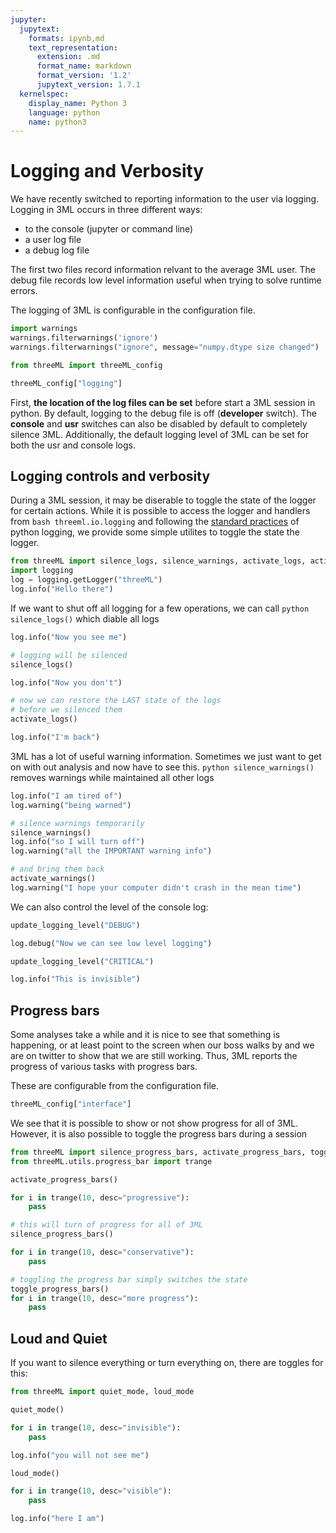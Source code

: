 ```yaml
---
jupyter:
  jupytext:
    formats: ipynb,md
    text_representation:
      extension: .md
      format_name: markdown
      format_version: '1.2'
      jupytext_version: 1.7.1
  kernelspec:
    display_name: Python 3
    language: python
    name: python3
---
```


<!-- #region -->
# Logging and Verbosity

We have recently switched to reporting information to the user via logging. Logging in 3ML occurs in three different ways:

* to the console (jupyter or command line)
* a user log file
* a debug log file

The first two files record information relvant to the average 3ML user. The debug file records low level information useful when trying to solve runtime errors. 


The logging of 3ML is configurable in the configuration file.

<!-- #endregion -->


```python nbsphinx="hidden"
import warnings
warnings.filterwarnings('ignore')
warnings.filterwarnings("ignore", message="numpy.dtype size changed")
```


```python
from threeML import threeML_config

threeML_config["logging"]
```

First, **the location of the log files can be set** before start a 3ML session in python. By default, logging to the debug file is off (**developer** switch). The **console** and **usr** switches can also be disabled by default to completely silence 3ML. Additionally, the default logging level of 3ML can be set for both the usr and console logs.


## Logging controls and verbosity

During a 3ML session, it may be diserable to toggle the state of the logger for certain actions. While it is possible to access the logger and handlers from ```bash threeml.io.logging``` and following the [standard practices](https://docs.python.org/3/howto/logging.html) of python logging, we provide some simple utilites to toggle the state the logger.


```python
from threeML import silence_logs, silence_warnings, activate_logs, activate_warnings, update_logging_level
import logging
log = logging.getLogger("threeML")
log.info("Hello there")
```

If we want to shut off all logging for a few operations, we can call ```python silence_logs()``` which diable all logs 

```python
log.info("Now you see me")

# logging will be silenced
silence_logs()

log.info("Now you don't")

# now we can restore the LAST state of the logs 
# before we silenced them
activate_logs()

log.info("I'm back")
```

3ML has a lot of useful warning information. Sometimes we just want to get on with out analysis and now have to see this. ```python silence_warnings()``` removes warnings while maintained all other logs

```python
log.info("I am tired of")
log.warning("being warned")

# silence warnings temporarily
silence_warnings()
log.info("so I will turn off")
log.warning("all the IMPORTANT warning info")

# and bring them back
activate_warnings()
log.warning("I hope your computer didn't crash in the mean time")

```

We can also control the level of the console log:

```python
update_logging_level("DEBUG")

log.debug("Now we can see low level logging")

update_logging_level("CRITICAL")

log.info("This is invisible")

```

## Progress bars

Some analyses take a while and it is nice to see that something is happening, or at least point to the screen when our boss walks by and we are on twitter to show that we are still working. Thus, 3ML reports the progress of various tasks with progress bars. 

These are configurable from the configuration file.


```python
threeML_config["interface"]
```

We see that it is possible to show or not show progress for all of 3ML. However, it is also possible to toggle the progress bars during a session

```python
from threeML import silence_progress_bars, activate_progress_bars, toggle_progress_bars
from threeML.utils.progress_bar import trange
```

```python
activate_progress_bars()

for i in trange(10, desc="progressive"):
    pass

# this will turn of progress for all of 3ML
silence_progress_bars()

for i in trange(10, desc="conservative"):
    pass

# toggling the progress bar simply switches the state
toggle_progress_bars()
for i in trange(10, desc="more progress"):
    pass

```

## Loud and Quiet

If you want to silence everything or turn everything on, there are toggles for this:

```python
from threeML import quiet_mode, loud_mode
```

```python
quiet_mode()

for i in trange(10, desc="invisible"):
    pass

log.info("you will not see me")

loud_mode()

for i in trange(10, desc="visible"):
    pass

log.info("here I am")
```
